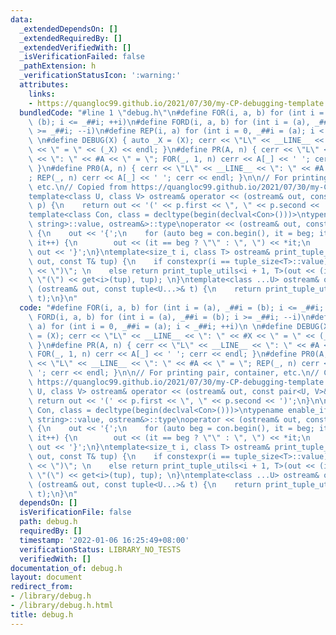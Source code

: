 ```yaml
---
data:
  _extendedDependsOn: []
  _extendedRequiredBy: []
  _extendedVerifiedWith: []
  _isVerificationFailed: false
  _pathExtension: h
  _verificationStatusIcon: ':warning:'
  attributes:
    links:
    - https://quangloc99.github.io/2021/07/30/my-CP-debugging-template.html
  bundledCode: "#line 1 \"debug.h\"\n#define FOR(i, a, b) for (int i = (a), _##i =\
    \ (b); i <= _##i; ++i)\n#define FORD(i, a, b) for (int i = (a), _##i = (b); i\
    \ >= _##i; --i)\n#define REP(i, a) for (int i = 0, _##i = (a); i < _##i; ++i)\n\
    \ \n#define DEBUG(X) { auto _X = (X); cerr << \"L\" << __LINE__ << \": \" << #X\
    \ << \" = \" << (_X) << endl; }\n#define PR(A, n) { cerr << \"L\" << __LINE__\
    \ << \": \" << #A << \" = \"; FOR(_, 1, n) cerr << A[_] << ' '; cerr << endl;\
    \ }\n#define PR0(A, n) { cerr << \"L\" << __LINE__ << \": \" << #A << \" = \"\
    ; REP(_, n) cerr << A[_] << ' '; cerr << endl; }\n\n// For printing pair, container,\
    \ etc.\n// Copied from https://quangloc99.github.io/2021/07/30/my-CP-debugging-template.html\n\
    template<class U, class V> ostream& operator << (ostream& out, const pair<U, V>&\
    \ p) {\n    return out << '(' << p.first << \", \" << p.second << ')';\n}\n\n\
    template<class Con, class = decltype(begin(declval<Con>()))>\ntypename enable_if<!is_same<Con,\
    \ string>::value, ostream&>::type\noperator << (ostream& out, const Con& con)\
    \ {\n    out << '{';\n    for (auto beg = con.begin(), it = beg; it != con.end();\
    \ it++) {\n        out << (it == beg ? \"\" : \", \") << *it;\n    }\n    return\
    \ out << '}';\n}\ntemplate<size_t i, class T> ostream& print_tuple_utils(ostream&\
    \ out, const T& tup) {\n    if constexpr(i == tuple_size<T>::value) return out\
    \ << \")\"; \n    else return print_tuple_utils<i + 1, T>(out << (i ? \", \" :\
    \ \"(\") << get<i>(tup), tup); \n}\ntemplate<class ...U> ostream& operator <<\
    \ (ostream& out, const tuple<U...>& t) {\n    return print_tuple_utils<0, tuple<U...>>(out,\
    \ t);\n}\n"
  code: "#define FOR(i, a, b) for (int i = (a), _##i = (b); i <= _##i; ++i)\n#define\
    \ FORD(i, a, b) for (int i = (a), _##i = (b); i >= _##i; --i)\n#define REP(i,\
    \ a) for (int i = 0, _##i = (a); i < _##i; ++i)\n \n#define DEBUG(X) { auto _X\
    \ = (X); cerr << \"L\" << __LINE__ << \": \" << #X << \" = \" << (_X) << endl;\
    \ }\n#define PR(A, n) { cerr << \"L\" << __LINE__ << \": \" << #A << \" = \";\
    \ FOR(_, 1, n) cerr << A[_] << ' '; cerr << endl; }\n#define PR0(A, n) { cerr\
    \ << \"L\" << __LINE__ << \": \" << #A << \" = \"; REP(_, n) cerr << A[_] << '\
    \ '; cerr << endl; }\n\n// For printing pair, container, etc.\n// Copied from\
    \ https://quangloc99.github.io/2021/07/30/my-CP-debugging-template.html\ntemplate<class\
    \ U, class V> ostream& operator << (ostream& out, const pair<U, V>& p) {\n   \
    \ return out << '(' << p.first << \", \" << p.second << ')';\n}\n\ntemplate<class\
    \ Con, class = decltype(begin(declval<Con>()))>\ntypename enable_if<!is_same<Con,\
    \ string>::value, ostream&>::type\noperator << (ostream& out, const Con& con)\
    \ {\n    out << '{';\n    for (auto beg = con.begin(), it = beg; it != con.end();\
    \ it++) {\n        out << (it == beg ? \"\" : \", \") << *it;\n    }\n    return\
    \ out << '}';\n}\ntemplate<size_t i, class T> ostream& print_tuple_utils(ostream&\
    \ out, const T& tup) {\n    if constexpr(i == tuple_size<T>::value) return out\
    \ << \")\"; \n    else return print_tuple_utils<i + 1, T>(out << (i ? \", \" :\
    \ \"(\") << get<i>(tup), tup); \n}\ntemplate<class ...U> ostream& operator <<\
    \ (ostream& out, const tuple<U...>& t) {\n    return print_tuple_utils<0, tuple<U...>>(out,\
    \ t);\n}\n"
  dependsOn: []
  isVerificationFile: false
  path: debug.h
  requiredBy: []
  timestamp: '2022-01-06 16:25:49+08:00'
  verificationStatus: LIBRARY_NO_TESTS
  verifiedWith: []
documentation_of: debug.h
layout: document
redirect_from:
- /library/debug.h
- /library/debug.h.html
title: debug.h
---
```

